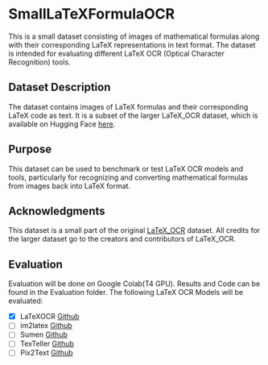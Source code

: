 # SmallLaTeXFormulaOCR

This is a small dataset consisting of images of mathematical formulas along with their corresponding LaTeX representations in text format. The dataset is intended for evaluating different LaTeX OCR (Optical Character Recognition) tools.

## Dataset Description

The dataset contains images of LaTeX formulas and their corresponding LaTeX code as text. It is a subset of the larger LaTeX_OCR dataset, which is available on Hugging Face [here](https://huggingface.co/datasets/linxy/LaTeX_OCR/viewer/default/train?p=4).

## Purpose

This dataset can be used to benchmark or test LaTeX OCR models and tools, particularly for recognizing and converting mathematical formulas from images back into LaTeX format.

## Acknowledgments

This dataset is a small part of the original [LaTeX_OCR](https://huggingface.co/datasets/linxy/LaTeX_OCR/viewer/default/train?p=4) dataset. All credits for the larger dataset go to the creators and contributors of LaTeX_OCR.

## Evaluation

Evaluation will be done on Google Colab(T4 GPU). Results and Code can be found in the Evaluation folder. 
The following LaTeX OCR Models will be evaluated:
- [X] LaTeXOCR [Github](https://github.com/lukas-blecher/LaTeX-OCR)
- [ ] im2latex [Github](https://github.com/d-gurgurov/im2latex)
- [ ] Sumen [Github](https://github.com/hoang-quoc-trung/sumen)
- [ ] TexTeller [Github](https://github.com/OleehyO/TexTeller/tree/main)
- [ ] Pix2Text [Github](https://github.com/breezedeus/pix2text)
